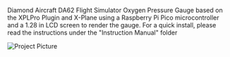 Diamond Aircraft DA62 Flight Simulator Oxygen Pressure Gauge based on the XPLPro Plugin and X-Plane using a Raspberry Pi Pico microcontroller and a 1.28 in LCD screen to render the gauge.
For a quick install, please read the instructions under the "Instruction Manual" folder



![Project Picture](https://github.com/savesabanal01/DA62-Oxygen-Pressure-Gauge/assets/13470536/2f1c8183-c6fe-4948-83d1-4e742a65b14d)
